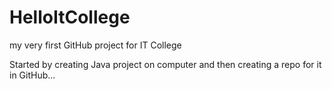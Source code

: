 # HelloItCollege
my very first GitHub project for IT College

Started by creating Java project on computer and then creating a repo for it in GitHub...
